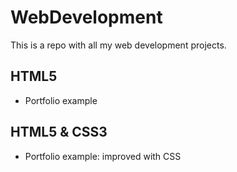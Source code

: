 # WebDevelopment

This is a repo with all my web development projects.

## HTML5

- Portfolio example

## HTML5 & CSS3

- Portfolio example: improved with CSS
